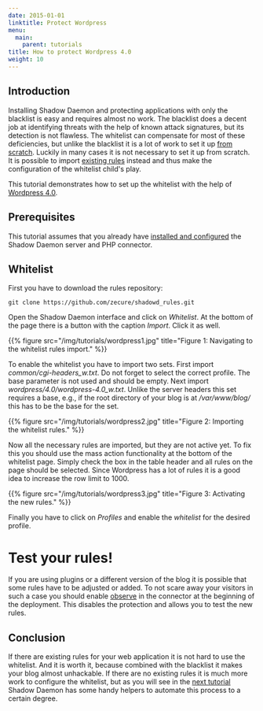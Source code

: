 ```yaml
---
date: 2015-01-01
linktitle: Protect Wordpress
menu:
  main:
    parent: tutorials
title: How to protect Wordpress 4.0
weight: 10
---
```


## Introduction

Installing Shadow Daemon and protecting applications with only the blacklist is easy and requires almost no work.
The blacklist does a decent job at identifying threats with the help of known attack signatures, but its detection is not flawless.
The whitelist can compensate for most of these deficiencies, but unlike the blacklist it is a lot of work to set it up [from scratch](/tutorials/protect_applications).
Luckily in many cases it is not necessary to set it up from scratch.
It is possible to import [existing rules](https://github.com/zecure/shadowd_rules) instead and thus make the configuration of the whitelist child's play.

This tutorial demonstrates how to set up the whitelist with the help of [Wordpress 4.0](https://github.com/zecure/shadowd_rules/tree/master/src/wordpress/4.0).

## Prerequisites

This tutorial assumes that you already have [installed and configured](/overview/shadowd) the Shadow Daemon server and PHP connector.

## Whitelist

First you have to download the rules repository:

    git clone https://github.com/zecure/shadowd_rules.git

Open the Shadow Daemon interface and click on *Whitelist*.
At the bottom of the page there is a button with the caption *Import*.
Click it as well.

{{% figure src="/img/tutorials/wordpress1.jpg" title="Figure 1: Navigating to the whitelist rules import." %}}

To enable the whitelist you have to import two sets.
First import *common/cgi-headers_w.txt*.
Do not forget to select the correct profile.
The base parameter is not used and should be empty.
Next import *wordpress/4.0/wordpress-4.0_w.txt*.
Unlike the server headers this set requires a base, e.g., if the root directory of your blog is at */var/www/blog/* this has to be the base for the set.

{{% figure src="/img/tutorials/wordpress2.jpg" title="Figure 2: Importing the whitelist rules." %}}

Now all the necessary rules are imported, but they are not active yet.
To fix this you should use the mass action functionality at the bottom of the whitelist page.
Simply check the box in the table header and all rules on the page should be selected.
Since Wordpress has a lot of rules it is a good idea to increase the row limit to 1000.

{{% figure src="/img/tutorials/wordpress3.jpg" title="Figure 3: Activating the new rules." %}}

Finally you have to click on *Profiles* and enable the *whitelist* for the desired profile.

<div class="note info">
<h1>Test your rules!</h1>
<p>If you are using plugins or a different version of the blog it is possible that some rules have to be adjusted or added.
To not scare away your visitors in such a case you should enable <a href="/documentation/connectors#observe">observe</a> in the connector at the beginning of the deployment.
This disables the protection and allows you to test the new rules.</p>
</div>

## Conclusion

If there are existing rules for your web application it is not hard to use the whitelist.
And it is worth it, because combined with the blacklist it makes your blog almost unhackable.
If there are no existing rules it is much more work to configure the whitelist, but as you will see in the [next tutorial](/tutorials/protect_applications) Shadow Daemon has some handy helpers to automate this process to a certain degree.

